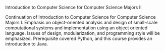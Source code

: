 Introduction to Computer Science for Computer Science Majors II


Continuation of Introduction to Computer Science for Computer Science Majors I. Emphasis on object-oriented analysis and design of small-scale computational systems and implementation using an object oriented language. Issues of design, modularization, and programming style will be emphasized.
Prerequisite covered Python, and this course provides an introduction to Java.
